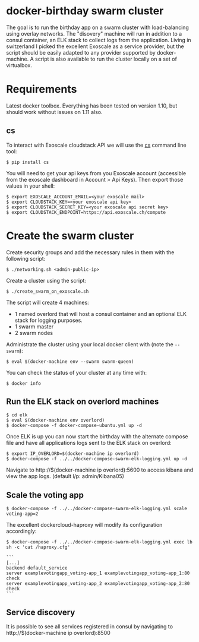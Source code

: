 # docker-birthday swarm cluster

The goal is to run the birthday app on a swarm cluster with load-balancing using overlay networks.
The "disovery" machine will run in addition to a consul container, an ELK stack to collect logs from the application.
Living in switzerland I picked the excellent Exoscale as a service provider, but the script should be easily adapted to any provider supported by docker-machine.
A script is also available to run the cluster locally on a set of virtualbox.

# Requirements

Latest docker toolbox. Everything has been tested on version 1.10, but should work without issues on 1.11 also.

## cs

To interact with Exoscale cloudstack API we will use the [cs](https://github.com/exoscale/cs) command line tool:

    $ pip install cs

You will need to get your api keys from you Exoscale account (accessible from the exoscale dashboard in Account > Api Keys).
Then export those values in your shell:

    $ export EXOSCALE_ACCOUNT_EMAIL=<your exoscale mail>
    $ export CLOUDSTACK_KEY=<your exoscale api key>
    $ export CLOUDSTACK_SECRET_KEY=<your exoscale api secret key>
    $ export CLOUDSTACK_ENDPOINT=https://api.exoscale.ch/compute

# Create the swarm cluster

Create security groups and add the necessary rules in them with the following script:

    $ ./networking.sh <admin-public-ip>

Create a cluster using the script:

    $ ./create_swarm_on_exoscale.sh

The script will create 4 machines:

- 1 named overlord that will host a consul container and an optional ELK stack for logging purposes.
- 1 swarm master
- 2 swarm nodes

Administrate the cluster using your local docker client with (note the `--swarm`):

    $ eval $(docker-machine env --swarm swarm-queen)

You can check the status of your cluster at any time with:

    $ docker info

## Run the ELK stack on overlord machines

    $ cd elk
    $ eval $(docker-machine env overlord)
    $ docker-compose -f docker-compose-ubuntu.yml up -d

Once ELK is up you can now start the birthday with the alternate compose file and have all applications logs sent to the ELK stack on overlord:

    $ export IP_OVERLORD=$(docker-machine ip overlord)
    $ docker-compose -f ../../docker-compose-swarm-elk-logging.yml up -d

Navigate to http://$(docker-machine ip overlord):5600 to access kibana and view the app logs. (default l/p: admin/Kibana05)


## Scale the voting app

    $ docker-compose -f ../../docker-compose-swarm-elk-logging.yml scale voting-app=2

The excellent dockercloud-haproxy will modify its configuration accordingly:

    $ docker-compose -f ../../docker-compose-swarm-elk-logging.yml exec lb sh -c 'cat /haproxy.cfg'

    ```
    [...]
    backend default_service
    server examplevotingapp_voting-app_1 examplevotingapp_voting-app_1:80 check
    server examplevotingapp_voting-app_2 examplevotingapp_voting-app_2:80 check
    ```

## Service discovery

It is possible to see all services registered in consul by navigating to http://$(docker-machine ip overlord):8500
